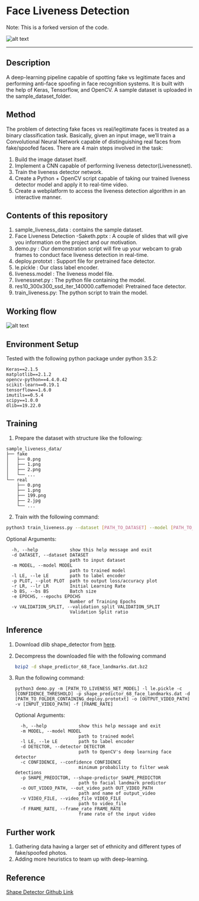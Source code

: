 # Face Liveness Detection

Note: This is a forked version of the code.

![alt text](https://github.com/sakethbachu/Face-Liveness-Detection/blob/master/sample_liveness_data/Desc%20info/livenessg.gif "Logo Title Text 1")

---
## Description
A deep-learning pipeline capable of spotting fake vs legitimate faces and performing anti-face spoofing in face recognition systems. It is built with the help of Keras, Tensorflow, and OpenCV. A sample dataset is uploaded in the sample_dataset_folder.

## Method
The problem of detecting fake faces vs real/legitimate faces is treated as a binary classification task. Basically, given an input image, we’ll train a Convolutional Neural Network capable of distinguishing real faces from fake/spoofed faces. There are 4 main steps involved in the task:
 1. Build the image dataset itself.
 2. Implement a CNN capable of performing liveness detector(Livenessnet).
 3. Train the liveness detector network.
 4. Create a Python + OpenCV script capable of taking our trained liveness detector model and apply it to real-time video.
 5. Create a webplatform to access the liveness detection algorithm in an interactive manner.

## Contents of this repository
1. sample_liveness_data : contains the sample dataset.
2. Face Liveness Detection -Saketh.pptx : A couple of slides that will give you information on the project and our motivation.
3. demo.py : Our demonstration script will fire up your webcam to grab frames to conduct face liveness detection in real-time.
4. deploy.prototxt : Support file for pretrained face detector. 
5. le.pickle : Our class label encoder.
6. liveness.model : The liveness model file.
7. livenessnet.py : The python file containing the model.
8. res10_300x300_ssd_iter_140000.caffemodel: Pretrained face detector.
9. train_liveness.py: The python script to train the model.


## Working flow
![alt text](https://github.com/sakethbachu/liveness_detection/blob/master/sample_liveness_data/Desc%20info/workflow.png "Logo Title Text 1")

## Environment Setup

Tested with the following python package under python 3.5.2:

```
Keras==2.1.5
matplotlib==2.1.2
opencv-python==4.4.0.42
scikit-learn==0.19.1
tensorflow==1.6.0
imutils==0.5.4
scipy==1.0.0
dlib==19.22.0
```

## Training

1. Prepare the dataset with structure like the following:

```
sample_liveness_data/
├── fake
│   ├── 0.png
│   ├── 1.png
│   ├── 2.png
│   └── ...
└── real
    ├── 0.png
    ├── 1.png
    ├── 199.png
    ├── 2.jpg
    └── ...
```

2. Train with the following command:

```bash
python3 train_liveness.py --dataset [PATH_TO_DATASET] --model [PATH_TO_SAVE_MODEL] --le le.pickle
```

Optional Arguments:

```
  -h, --help            show this help message and exit
  -d DATASET, --dataset DATASET
                        path to input dataset
  -m MODEL, --model MODEL
                        path to trained model
  -l LE, --le LE        path to label encoder
  -p PLOT, --plot PLOT  path to output loss/accuracy plot
  -r LR, --lr LR        Initial Learning Rate
  -b BS, --bs BS        Batch size
  -e EPOCHS, --epochs EPOCHS
                        Number of Training Epochs
  -v VALIDATION_SPLIT, --validation_split VALIDATION_SPLIT
                        Validation Split ratio
```

## Inference

1. Download dlib shape_detector from [here](https://github.com/davisking/dlib-models/blob/master/shape_predictor_68_face_landmarks.dat.bz2).

2. Decompress the downloaded file with the following command

   ```bash
   bzip2 -d shape_predictor_68_face_landmarks.dat.bz2
   ```

3. Run the following command:

   ```
   python3 demo.py -m [PATH_TO_LIVENESS_NET_MODEL] -l le.pickle -c [CONFIDENCE_THRESHOLD] -p shape_predictor_68_face_landmarks.dat -d [PATH_TO_FOLDER_CONTAINING_deploy.prototxt] -o [OUTPUT_VIDEO_PATH] -v [INPUT_VIDEO_PATH] -f [FRAME_RATE]
   ```

   Optional Arguments:

   ```
     -h, --help            show this help message and exit
     -m MODEL, --model MODEL
                           path to trained model
     -l LE, --le LE        path to label encoder
     -d DETECTOR, --detector DETECTOR
                           path to OpenCV's deep learning face detector
     -c CONFIDENCE, --confidence CONFIDENCE
                           minimum probability to filter weak detections
     -p SHAPE_PREDICTOR, --shape-predictor SHAPE_PREDICTOR
                           path to facial landmark predictor
     -o OUT_VIDEO_PATH, --out_video_path OUT_VIDEO_PATH
                           path and name of output_video
     -v VIDEO_FILE, --video_file VIDEO_FILE
                           path to video_file
     -f FRAME_RATE, --frame_rate FRAME_RATE
                           frame rate of the input video
   ```

   

## Further work

1. Gathering data having a larger set of ethnicity and different types of fake/spoofed photos.
2. Adding more heuristics to team up with deep-learning.

## Reference

[Shape Detector Github Link](https://github.com/davisking/dlib-models)

